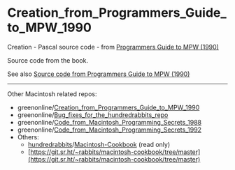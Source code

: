 # Creation_from_Programmers_Guide_to_MPW_1990

Creation - Pascal source code - from [Programmers Guide to MPW (1990)](https://vintageapple.org/macprogramming/pdf/Programmers_Guide_to_MPW_1990.pdf)

Source code from the book.

See also [Source code from Programmers Guide to MPW (1990)](https://gr33nonline.wordpress.com/2024/04/12/source-code-from-programmers-guide-to-mpw-1990/)

---

Other Macintosh related repos:

- greenonline/[Creation_from_Programmers_Guide_to_MPW_1990](https://github.com/greenonline/Creation_from_Programmers_Guide_to_MPW_1990)
- greenonline/[Bug_fixes_for_the_hundredrabbits_repo](https://github.com/greenonline/Bug_fixes_for_the_hundredrabbits_repo)
- greenonline/[Code_from_Macintosh_Programming_Secrets_1988](https://github.com/greenonline/Code_from_Macintosh_Programming_Secrets_1988)
- greenonline/[Code_from_Macintosh_Programming_Secrets_1992]()
- Others:
  - [hundredrabbits](https://github.com/hundredrabbits)/[Macintosh-Cookbook](https://github.com/hundredrabbits/Macintosh-Cookbook) (read only)
  - [https://git.sr.ht/~rabbits/macintosh-cookbook/tree/master](https://git.sr.ht/~rabbits/macintosh-cookbook/tree/master)
